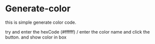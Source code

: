 # Generate-color  
this is simple generate color code.


try and enter the hexCode (#ffffff) / 
enter the color name and click the button.
and show color in box